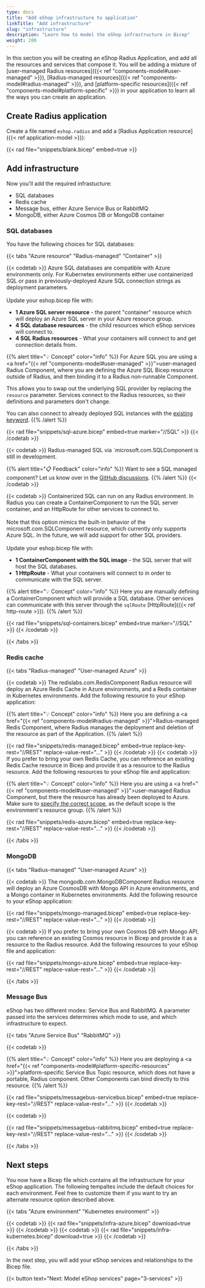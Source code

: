 ```yaml
---
type: docs
title: "Add eShop infrastructure to application"
linkTitle: "Add infrastructure"
slug: "infrastructure"
description: "Learn how to model the eShop infrastructure in Bicep"
weight: 200
---
```


In this section you will be creating an eShop Radius Application, and add all the resources and services that compose it. You will be adding a mixture of [user-managed Radius resources]({{< ref "components-model#user-managed" >}}), [Radius-managed resources]({{< ref "components-model#radius-managed" >}}), and [platform-specific resources]({{< ref "components-model#platform-specific" >}}) in your application to learn all the ways you can create an application.

## Create Radius application

Create a file named `eshop.radius` and add a [Radius Application resource]({{< ref application-model >}}):

{{< rad file="snippets/blank.bicep" embed=true >}}

## Add infrastructure

Now you'll add the required infrastucture:

- SQL databases
- Redis cache
- Message bus, either Azure Service Bus or RabbitMQ
- MongoDB, either Azure Cosmos DB or MongoDB container

### SQL databases

You have the following choices for SQL databases:

{{< tabs "Azure resource" "Radius-managed" "Container" >}}

{{< codetab >}}
Azure SQL databases are compatible with Azure environments only. For Kubernetes environments either use containerized SQL or pass in previously-deployed Azure SQL connection strings as deployment parameters.
<br /><br />
Update your eshop.bicep file with:
<ul>
<li><b>1 Azure SQL server resource</b> - the parent "container" resource which will deploy an Azure SQL server in your Azure resource group.</li>
<li><b>4 SQL database resources</b> - the child resources which eShop services will connect to.</li>
<li><b>4 SQL Radius resources</b> - What your containers will connect to and get connection details from.</li>
</ul>

{{% alert title="💡 Concept" color="info" %}}
For Azure SQL you are using a <a href="{{< ref "components-model#user-managed" >}}">user-managed Radius Component</a>, where you are defining the Azure SQL Bicep resource outside of Radius, and then binding it to a Radius non-runnable Component.

This allows you to swap out the underlying SQL provider by replacing the `resource` parameter. Services connect to the Radius resources, so their definitions and parameters don't change.

You can also connect to already deployed SQL instances with the [existing keyword](https://docs.microsoft.com/en-us/azure/azure-resource-manager/bicep/resource-declaration?#reference-existing-resources).
{{% /alert %}}

{{< rad file="snippets/sql-azure.bicep" embed=true marker="//SQL" >}}
{{< /codetab >}}

{{< codetab >}}
Radius-managed SQL via `microsoft.com.SQLComponent is still in development.

{{% alert title="📋 Feedback" color="info" %}}
Want to see a SQL managed component? Let us know over in the [GitHub discussions](https://github.com/Azure/radius/discussions/1269).
{{% /alert %}}
{{< /codetab >}}

{{< codetab >}}
Containerized SQL can run on any Radius environment. In Radius you can create a ContainerComponent to run the SQL server container, and an HttpRoute for other services to connect to.
<br /><br>
Note that this option mimics the built-in behavior of the microsoft.com.SQLComponent resource, which currently only supports Azure SQL. In the future, we will add support for other SQL providers.
<br /><br>
Update your eshop.bicep file with:
<ul>
<li><b>1 ContainerComponent with the SQL image</b> - the SQL server that will host the SQL databases.</li>
<li><b>1 HttpRoute</b> - What your containers will connect to in order to communicate with the SQL server.</li>
</ul>

{{% alert title="💡 Concept" color="info" %}}
Here you are manually defining a ContainerComponent which will provide a SQL database. Other services can communicate with this server through the `sqlRoute` [HttpRoute]({{< ref http-route >}}).
{{% /alert %}}

{{< rad file="snippets/sql-containers.bicep" embed=true marker="//SQL" >}}
{{< /codetab >}}

{{< /tabs >}}

### Redis cache

{{< tabs "Radius-managed" "User-managed Azure" >}}

{{< codetab >}}
The redislabs.com.RedisComponent Radius resource will deploy an Azure Redis Cache in Azure environments, and a Redis container in Kubernetes environments. Add the following resource to your eShop application:

{{% alert title="💡 Concept" color="info" %}}
Here you are defining a <a href="{{< ref "components-model#radius-managed" >}}">Radius-managed Redis Component</a>, where Radius manages the deployment and deletion of the resource as part of the Application.
{{% /alert %}}

{{< rad file="snippets/redis-managed.bicep" embed=true replace-key-rest="//REST" replace-value-rest="..." >}}
{{< /codetab >}}
{{< codetab >}}
If you prefer to bring your own Redis Cache, you can reference an existing Redis Cache resource in Bicep and provide it as a resource to the Radius resource. Add the following resources to your eShop file and application:

{{% alert title="💡 Concept" color="info" %}}
Here you are using a <a href="{{< ref "components-model#user-managed" >}}">user-managed Radius Component</a>, but there the resource has already been deployed to Azure. Make sure to [specify the correct scope](https://docs.microsoft.com/en-us/azure/azure-resource-manager/bicep/deploy-to-resource-group?tabs=azure-cli#scope-to-different-resource-group), as the default scope is the environment's resource group.
{{% /alert %}}

{{< rad file="snippets/redis-azure.bicep" embed=true replace-key-rest="//REST" replace-value-rest="..."  >}}
{{< /codetab >}}

{{< /tabs >}}

### MongoDB

{{< tabs "Radius-managed" "User-managed Azure" >}}

{{< codetab >}}
The mongodb.com.MongoDBComponent Radius resource will deploy an Azure CosmosDB with Mongo API in Azure environments, and a Mongo container in Kubernetes environments. Add the following resource to your eShop application:

{{< rad file="snippets/mongo-managed.bicep" embed=true replace-key-rest="//REST" replace-value-rest="..."  >}}
{{< /codetab >}}

{{< codetab >}}
If you prefer to bring your own Cosmos DB with Mongo API, you can reference an existing Cosmos resource in Bicep and provide it as a resource to the Radius resource. Add the following resources to your eShop file and application:

{{< rad file="snippets/mongo-azure.bicep" embed=true replace-key-rest="//REST" replace-value-rest="..."  >}}
{{< /codetab >}}

{{< /tabs >}}

### Message Bus

eShop has two different modes: Service Bus and RabbitMQ. A parameter passed into the services determines which mode to use, and which infrastructure to expect.

{{< tabs "Azure Service Bus" "RabbitMQ" >}}

{{< codetab >}}

{{% alert title="💡 Concept" color="info" %}}
Here you are deploying a <a href="{{< ref "components-model#platform-specific-resources" >}}">platform-specific Service Bus Topic resource</a>, which does not have a portable, Radius component. Other Components can bind directly to this resource.
{{% /alert %}}


{{< rad file="snippets/messagebus-servicebus.bicep" embed=true replace-key-rest="//REST" replace-value-rest="..."  >}}
{{< /codetab >}}

{{< codetab >}}

{{< rad file="snippets/messagebus-rabbitmq.bicep" embed=true replace-key-rest="//REST" replace-value-rest="..."  >}}
{{< /codetab >}}

{{< /tabs >}}

## Next steps

You now have a Bicep file which contains all the infrastructure for your eShop application. The following tempaltes include the default choices for each environment. Feel free to customize them if you want to try an alternate resource option described above.

{{< tabs "Azure environment" "Kubernetes environment" >}}

{{< codetab >}}
{{< rad file="snippets/infra-azure.bicep" download=true >}}
{{< /codetab >}}
{{< codetab >}}
{{< rad file="snippets/infra-kubernetes.bicep" download=true >}}
{{< /codetab >}}

{{< /tabs >}}

In the next step, you will add your eShop services and relationships to the Bicep file.

{{< button text="Next: Model eShop services" page="3-services" >}}
